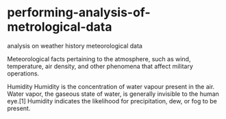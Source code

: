 # performing-analysis-of-metrological-data
analysis on weather  history
meteorological data

Meteorological facts pertaining to the atmosphere, such as wind, temperature, air density, and other phenomena that affect military operations.

Humidity
Humidity is the concentration of water vapour present in the air. Water vapor, the gaseous state of water, is generally invisible to the human eye.[1] Humidity indicates the likelihood for precipitation, dew, or fog to be present.

